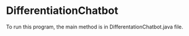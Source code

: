# DifferentiationChatbot

To run this program, the main method is in DifferentationChatbot.java file.
